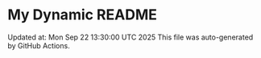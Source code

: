 # My Dynamic README
Updated at: Mon Sep 22 13:30:00 UTC 2025
This file was auto-generated by GitHub Actions.
